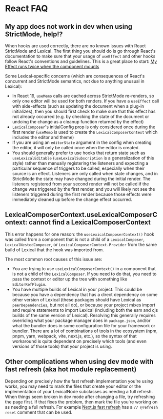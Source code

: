 ---
---

# React FAQ

## My app does not work in dev when using StrictMode, help!?

When hooks are used correctly, there are no known issues with React StrictMode
and Lexical. The first thing you should do is go through React's documentation
to make sure that your usage of `useEffect` and other hooks follow React's
conventions and guidelines. This is a great place to start:
[My Effect runs twice when the component mounts](https://react.dev/reference/react/useEffect#my-effect-runs-twice-when-the-component-mounts)

Some Lexical-specific concerns (which are consequences of React's
concurrent and StrictMode semantics, not due to anything unusual in Lexical):

* In React 19, `useMemo` calls are cached across StrictMode re-renders, so
  only one editor will be used for both renders. If you have a `useEffect`
  call with side-effects (such as updating the document when a plug-in
  initializes), then you should first check to make sure that this effect
  has not already occurred (e.g. by checking the state of the document or
  undoing the change as a cleanup function returned by the effect)
* `LexicalComposer`'s initialConfig prop is only considered once during
  the first render (`useMemo` is used to create the `LexicalComposerContext`
  which includes the editor and theme)
* If you are using an `editorState` argument in the config when creating the
  editor, it will only be called once when the editor is created.
* You should generally prefer to use hooks that return state such as
  `useLexicalEditable` (`useLexicalSubscription` is a generalization of this
  style) rather than manually registering the listeners and expecting a
  particular sequence of triggers to be called, especially
  when their source is an effect. Listeners are only called when state
  changes, and in StrictMode the state may have changed during the initial
  render. The listeners registered from your second render will not be called
  if the change was triggered by the first render, and you will likely not
  see the listeners triggered during the first render because those effects
  were immediately cleaned up before the change effect occurred.

## LexicalComposerContext.useLexicalComposerContext: cannot find a LexicalComposerContext

This error happens for one reason: the `useLexicalComposerContext()` hook
was called from a component that is not a child of a `LexicalComposer`,
`LexicalNestedComposer`, or `LexicalComposerContext.Provider` from the same
build of Lexical that the hook was imported from.

The most common root causes of this issue are:

* You are trying to use `useLexicalComposerContext()` in a component that is
  not a child of the `LexicalComposer`. If you need to do that, you need to
  pass the context or editor up the tree with something like `EditorRefPlugin`.
* You have multiple builds of Lexical in your project. This could be because
  you have a dependency that has a direct dependency on some other version
  of Lexical (these packages should have Lexical as `peerDependencies`, but
  not all do), or because your project mixes import and require statements
  to import Lexical (including both the esm and cjs builds of the same
  version of Lexical). Resolving this generally requires overriding what
  your package manager does in `package.json`, and/or what the bundler does in
  some configuration file for your framework or bundler. There are a lot of
  combinations of tools in the ecosystem (npm, pnpm, yarn, webpack, vite,
  next.js, etc.), so the syntax of that workaround is quite dependent on
  precisely which tools (and even versions of those tools) that your project
  is using.

## Other complications when using dev mode with fast refresh (aka hot module replacement)

Depending on precisely how the fast refresh implementation you're
using works, you may need to mark the files that create your editor or the
implementation of your LexicalNode subclasses as needing a full refresh.
When things seem broken in dev mode after changing a file, try refreshing the
page first. If that fixes the problem, then mark the file you're working on as
needing a full refresh. For example
[Next.js fast refresh](https://nextjs.org/docs/architecture/fast-refresh#tips)
has a `// @refresh reset` comment that can be used.
